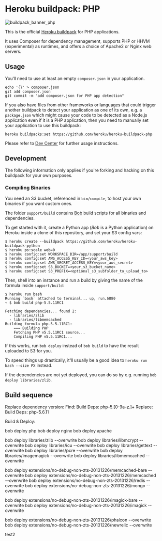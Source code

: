 # Heroku buildpack: PHP

![buildpack_banner_php](https://cloud.githubusercontent.com/assets/51578/8779887/b85660f2-2ed3-11e5-9545-5694626ac85e.jpg)

This is the official [Heroku buildpack](http://devcenter.heroku.com/articles/buildpacks) for PHP applications.

It uses Composer for dependency management, supports PHP or HHVM (experimental) as runtimes, and offers a choice of Apache2 or Nginx web servers.

## Usage

You'll need to use at least an empty `composer.json` in your application.

    echo '{}' > composer.json
    git add composer.json
    git commit -m "add composer.json for PHP app detection"

If you also have files from other frameworks or languages that could trigger another buildpack to detect your application as one of its own, e.g. a `package.json` which might cause your code to be detected as a Node.js application even if it is a PHP application, then you need to manually set your application to use this buildpack:

    heroku buildpacks:set https://github.com/heroku/heroku-buildpack-php

Please refer to [Dev Center](https://devcenter.heroku.com/categories/php) for further usage instructions.

## Development

The following information only applies if you're forking and hacking on this buildpack for your own purposes.

### Compiling Binaries

You need an S3 bucket, referenced in `bin/compile`, to host your own binaries if you want custom ones.

The folder `support/build` contains [Bob](http://github.com/kennethreitz/bob-builder) build scripts for all binaries and dependencies.

To get started with it, create a Python app (*Bob* is a Python application) on Heroku inside a clone of this repository, and set your S3 config vars:

    $ heroku create --buildpack https://github.com/heroku/heroku-buildpack-python
    $ heroku ps:scale web=0
    $ heroku config:set WORKSPACE_DIR=/app/support/build
    $ heroku config:set AWS_ACCESS_KEY_ID=<your_aws_key>
    $ heroku config:set AWS_SECRET_ACCESS_KEY=<your_aws_secret>
    $ heroku config:set S3_BUCKET=<your_s3_bucket_name>
    $ heroku config:set S3_PREFIX=<optional_s3_subfolder_to_upload_to>

Then, shell into an instance and run a build by giving the name of the formula inside `support/build`:

    $ heroku run bash
    Running `bash` attached to terminal... up, run.6880
    ~ $ bob build php-5.5.11RC1
    
    Fetching dependencies... found 2:
      - libraries/zlib
      - libraries/libmemcached
    Building formula php-5.5.11RC1:
        === Building PHP
        Fetching PHP v5.5.11RC1 source...
        Compiling PHP v5.5.11RC1...

If this works, run `bob deploy` instead of `bob build` to have the result uploaded to S3 for you.

To speed things up drastically, it'll usually be a good idea to `heroku run bash --size PX` instead.

If the dependencies are not yet deployed, you can do so by e.g. running `bob deploy libraries/zlib`.


## Build sequence

Replace dependency version: 
    Find: Build Deps: php\-5\.[0-9a-z\.]+
    Replace: Build Deps: php-5.6.11

Build & Deploy:

bob deploy php
bob deploy nginx
bob deploy apache

bob deploy libraries/zlib --overwrite
bob deploy libraries/libmcrypt --overwrite
bob deploy libraries/icu --overwrite
bob deploy libraries/gettext --overwrite
bob deploy libraries/pcre --overwrite
bob deploy libraries/imagemagick --overwrite
bob deploy libraries/libmemcached --overwrite

bob deploy extensions/no-debug-non-zts-20131226/memcached-bare --overwrite
bob deploy extensions/no-debug-non-zts-20131226/memcached --overwrite
bob deploy extensions/no-debug-non-zts-20131226/redis --overwrite
bob deploy extensions/no-debug-non-zts-20131226/mongo --overwrite

bob deploy extensions/no-debug-non-zts-20131226/imagick-bare --overwrite
bob deploy extensions/no-debug-non-zts-20131226/imagick --overwrite

bob deploy extensions/no-debug-non-zts-20131226/phalcon --overwrite
bob deploy extensions/no-debug-non-zts-20131226/newrelic --overwrite

test2
